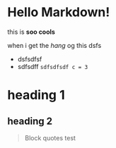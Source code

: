 # Hello Markdown!

this is **soo cools** 

when i get the *hang* og this dsfs
 * dsfsdfsf
 * sdfsdff
 `sdfsdfsdf c = 3`


heading 1
==========
heading 2
------

> Block quotes test
